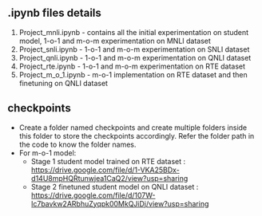 ## .ipynb files details
1. Project_mnli.ipynb - contains all the initial experimentation on student model, 1-o-1 and m-o-m experimentation on MNLI dataset 
2. Project_snli.ipynb - 1-o-1 and m-o-m experimentation on SNLI dataset 
3. Project_qnli.ipynb - 1-o-1 and m-o-m experimentation on QNLI dataset 
4. Project_rte.ipynb - 1-o-1 and m-o-m experimentation on RTE dataset 
5. Project_m_o_1.ipynb - m-o-1 implementation on RTE dataset and then finetuning on QNLI dataset 

## checkpoints
- Create a folder named checkpoints and create multiple folders inside this folder to store the checkpoints accordingly. Refer the folder path in the code to know the folder names.
- For m-o-1 model:
    - Stage 1 student model trained on RTE dataset : https://drive.google.com/file/d/1-VKA25BDx-d14U8mpHQRtunwjea1CaQ2/view?usp=sharing
    - Stage 2 finetuned student model on QNLI dataset : https://drive.google.com/file/d/107W-lc7bavkw2ARbhuZyqpk00MkQJiDj/view?usp=sharing
